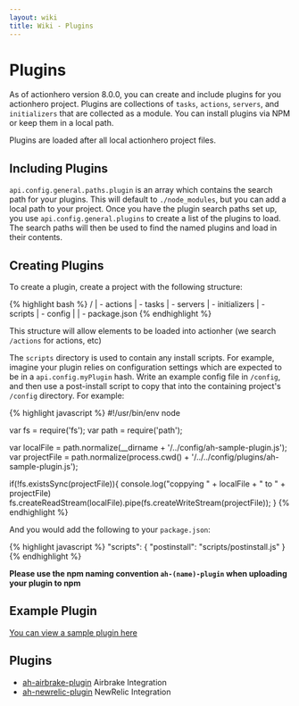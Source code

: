 ```yaml
---
layout: wiki
title: Wiki - Plugins
---
```


# Plugins

As of actionhero version 8.0.0, you can create and include plugins for you actionhero project.  Plugins are collections of `tasks`, `actions`, `servers`, and `initializers` that are collected as a module.  You can install plugins via NPM or keep them in a local path.

Plugins are loaded after all local actionhero project files.

## Including Plugins

`api.config.general.paths.plugin` is an array which contains the search path for your plugins.  This will default to `./node_modules`, but you can add a local path to your project.  Once you have the plugin search paths set up, you use `api.config.general.plugins` to create a list of the plugins to load.  The search paths will then be used to find the named plugins and load in their contents.

## Creating Plugins

To create a plugin, create a project with the following structure:

{% highlight bash %}
/
| - actions
| - tasks
| - servers
| - initializers
| - scripts
| - config
| 
| - package.json
{% endhighlight %}

This structure will allow elements to be loaded into actionher (we search `/actions` for actions, etc)

The `scripts` directory is used to contain any install scripts.  For example, imagine your plugin relies on configuration settings which are expected to be in a `api.config.myPlugin` hash.  Write an example config file in `/config`, and then use a post-install script to copy that into the containing project's `/config` directory.  For example:

{% highlight javascript %}
#!/usr/bin/env node

var fs = require('fs');
var path = require('path');

var localFile   = path.normalize(__dirname + '/../config/ah-sample-plugin.js');
var projectFile = path.normalize(process.cwd() + '/../../config/plugins/ah-sample-plugin.js');

if(!fs.existsSync(projectFile)){
  console.log("coppying " + localFile + " to " + projectFile)
  fs.createReadStream(localFile).pipe(fs.createWriteStream(projectFile));
}
{% endhighlight %}

And you would add the following to your `package.json`:

{% highlight javascript %}
"scripts": {
  "postinstall": "scripts/postinstall.js"
}
{% endhighlight %}

**Please use the npm naming convention `ah-(name)-plugin` when uploading your plugin to npm**

## Example Plugin

[You can view a sample plugin here](https://github.com/evantahler/ah-sample-plugin)

## Plugins

- [ah-airbrake-plugin](https://github.com/evantahler/ah-airbrake-plugin) Airbrake Integration
- [ah-newrelic-plugin](https://github.com/evantahler/ah-newrelic-plugin) NewRelic Integration

